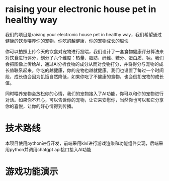# raising your electronic house pet in healthy way
我们的项目是raising your electronic house pet in healthy way，我们希望通过健康的饮食喂养你的宠物，你吃的越健康，你的宠物成长的越快

你可以拍照上传今天的饮食对宠物进行投喂，我们设计了一套食物健康评分算法来对饮食进行评分，划分了六个维度：热量、脂肪、纤维、糖分、蛋白质、钠。我们会把图像上传给AI，通过AI分析食物的成分从而对食物打分，并将得分与宠物的成长值联系起来。你吃的越健康，你的宠物也越就健康。我们也设置了每过一个时间段，成长值会因为饥饿自然降低，如果你吃了不健康的食物，也会倒扣宠物的成长值。

同时喂养宠物会放松你的心情，我们的宠物接入了AI功能，你可以和你的宠物进行对话。如果你不开心，可以告诉你的宠物，让它来安慰你，当然你也可以和它分享你的喜悦，让你的好心情得到传播。

# 技术路线

本项目使用python进行开发，前端采用kivi进行游戏渲染和功能组件实现，后端采用python并调用chatgpt api接口接入AI功能

# 游戏功能演示
